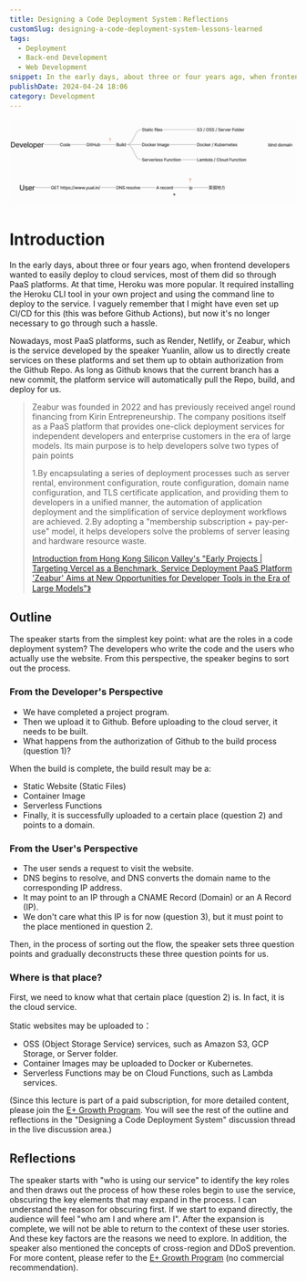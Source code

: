 ```yaml
---
title: Designing a Code Deployment System：Reflections
customSlug: designing-a-code-deployment-system-lessons-learned
tags:
  - Deployment
  - Back-end Development
  - Web Development
snippet: In the early days, about three or four years ago, when frontend developers wanted to easily deploy to cloud services, most of them did so through PaaS platforms. At that time, Heroku was more popular. It required installing the Heroku CLI tool in your own project and using the command line to deploy to the service. I vaguely remember that I might have even set up CI/CD for this (this was before Github Actions), but now it's no longer necessary to go through such a hassle.
publishDate: 2024-04-24 18:06
category: Development
---
```


![deployment-flow](deployment-flow.png)

# Introduction

In the early days, about three or four years ago, when frontend developers wanted to easily deploy to cloud services, most of them did so through PaaS platforms. At that time, Heroku was more popular. It required installing the Heroku CLI tool in your own project and using the command line to deploy to the service. I vaguely remember that I might have even set up CI/CD for this (this was before Github Actions), but now it's no longer necessary to go through such a hassle.

Nowadays, most PaaS platforms, such as Render, Netlify, or Zeabur, which is the service developed by the speaker Yuanlin, allow us to directly create services on these platforms and set them up to obtain authorization from the Github Repo. As long as Github knows that the current branch has a new commit, the platform service will automatically pull the Repo, build, and deploy for us.

> Zeabur was founded in 2022 and has previously received angel round financing from Kirin Entrepreneurship. The company positions itself as a PaaS platform that provides one-click deployment services for independent developers and enterprise customers in the era of large models. Its main purpose is to help developers solve two types of pain points
> 
> 1.By encapsulating a series of deployment processes such as server rental, environment configuration, route configuration, domain name configuration, and TLS certificate application, and providing them to developers in a unified manner, the automation of application deployment and the simplification of service deployment workflows are achieved.
> 2.By adopting a "membership subscription + pay-per-use" model, it helps developers solve the problems of server leasing and hardware resource waste. 
>
> [Introduction from Hong Kong Silicon Valley's "Early Projects | Targeting Vercel as a Benchmark, Service Deployment PaaS Platform 'Zeabur' Aims at New Opportunities for Developer Tools in the Era of Large Models"》](https://www.hksilicon.com/articles/2294965)
> 

## Outline

The speaker starts from the simplest key point: what are the roles in a code deployment system? The developers who write the code and the users who actually use the website. From this perspective, the speaker begins to sort out the process.

### From the Developer's Perspective

- We have completed a project program.
- Then we upload it to Github. Before uploading to the cloud server, it needs to be built.
- What happens from the authorization of Github to the build process (question 1)?

When the build is complete, the build result may be a:
- Static Website (Static Files)
- Container Image
- Serverless Functions
- Finally, it is successfully uploaded to a certain place (question 2) and points to a domain.

### From the User's Perspective
- The user sends a request to visit the website.
- DNS begins to resolve, and DNS converts the domain name to the corresponding IP address.
- It may point to an IP through a CNAME Record (Domain) or an A Record (IP).
- We don't care what this IP is for now (question 3), but it must point to the place mentioned in question 2.

Then, in the process of sorting out the flow, the speaker sets three question points and gradually deconstructs these three question points for us.

### Where is that place?

First, we need to know what that certain place (question 2) is. In fact, it is the cloud service.

Static websites may be uploaded to：

- OSS (Object Storage Service) services, such as Amazon S3, GCP Storage, or Server folder.
- Container Images may be uploaded to Docker or Kubernetes.
- Serverless Functions may be on Cloud Functions, such as Lambda services.

(Since this lecture is part of a paid subscription, for more detailed content, please join the [E+ Growth Program](https://www.explainthis.io/zh-hant/e-plu). You will see the rest of the outline and reflections in the "Designing a Code Deployment System" discussion thread in the live discussion area.)

## Reflections

The speaker starts with "who is using our service" to identify the key roles and then draws out the process of how these roles begin to use the service, obscuring the key elements that may expand in the process.
I can understand the reason for obscuring first. If we start to expand directly, the audience will feel "who am I and where am I". After the expansion is complete, we will not be able to return to the context of these user stories.
And these key factors are the reasons we need to explore. In addition, the speaker also mentioned the concepts of cross-region and DDoS prevention. For more content, please refer to the [E+ Growth Program](https://www.explainthis.io/zh-hant/e-plu) (no commercial recommendation).